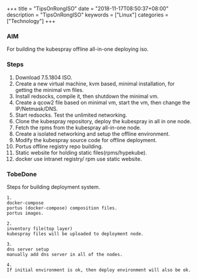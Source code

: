 +++
title = "TipsOnRongISO"
date = "2018-11-17T08:50:37+08:00"
description = "TipsOnRongISO"
keywords = ["Linux"]
categories = ["Technology"]
+++
### AIM
For building the kubespray offline all-in-one deploying iso.    

### Steps
1. Download 7.5.1804 ISO.    
2. Create a new virtual machine, kvm based, minimal installation, for getting the
minimal vm files.   
3. Install redsocks, compile it, then shutdown the minimal vm.    
4. Create a qcow2 file based on minimal vm, start the vm, then change the
   IP/Netmask/DNS.    
5. Start redsocks. Test the unlimited networking.    
6. Clone the kubespray repository, deploy the kubespray in all in one node.   
7. Fetch the rpms from the kubespray all-in-one node.   
8. Create a isolated networking and setup the offline environment.   
9. Modify the kubespray source code for offline deployment.   
10. Portus offline registry repo building. 
11. Static website for holding static files(rpms/hypekube).    
12. docker use intranet registry/ rpm use static website.   

### TobeDone
Steps for building deployment system.    

```
1. 
docker-compose
portus (docker-compose) composition files. 
portus images. 

2. 
inventory file(top layer)
kubespray files will be uploaded to deployment node. 

3. 
dns server setup
manually add dns server in all of the nodes. 

4. 
If initial environment is ok, then deploy environment will also be ok.  
```
